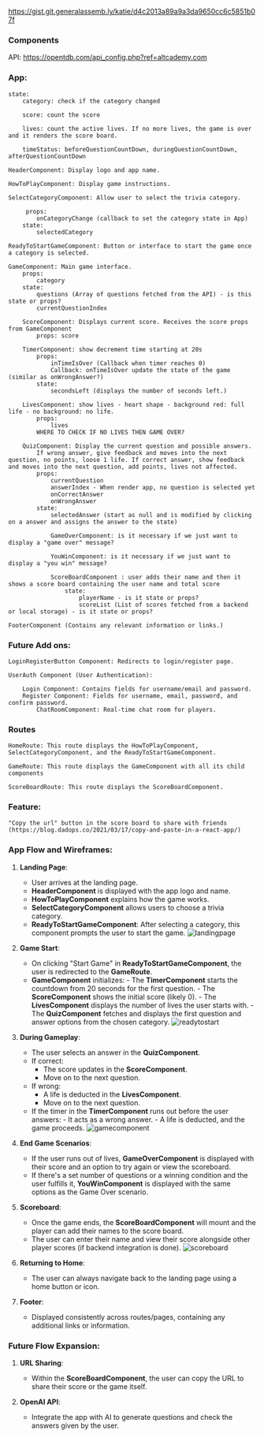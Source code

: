 https://gist.git.generalassemb.ly/katie/d4c2013a89a9a3da9650cc6c5851b07f

### Components

API: https://opentdb.com/api_config.php?ref=altcademy.com

### App:

    state:
        category: check if the category changed

        score: count the score

        lives: count the active lives. If no more lives, the game is over and it renders the score board.

        timeStatus: beforeQuestionCountDown, duringQuestionCountDown, afterQuestionCountDown

    HeaderComponent: Display logo and app name.

    HowToPlayComponent: Display game instructions.

    SelectCategoryComponent: Allow user to select the trivia category.

         props:
            onCategoryChange (callback to set the category state in App)
        state:
            selectedCategory

    ReadyToStartGameComponent: Button or interface to start the game once a category is selected.

    GameComponent: Main game interface.
        props:
            category
        state:
            questions (Array of questions fetched from the API) - is this state or props?
            currentQuestionIndex

        ScoreComponent: Displays current score. Receives the score props from GameComponent
            props: score

        TimerComponent: show decrement time starting at 20s
            props:
                inTimeIsOver (Callback when timer reaches 0)
                Callback: onTimeIsOver update the state of the game (similar as onWrongAnswer?)
            state:
                secondsLeft (displays the number of seconds left.)

        LivesComponent: show lives - heart shape - background red: full life - no background: no life.
            props:
                lives
            WHERE TO CHECK IF NO LIVES THEN GAME OVER?

        QuizComponent: Display the current question and possible answers.
            If wrong answer, give feedback and moves into the next question, no points, loose 1 life. If correct answer, show feedback and moves into the next question, add points, lives not affected.
            props:
                currentQuestion
                answerIndex - When render app, no question is selected yet
                onCorrectAnswer
                onWrongAnswer
            state:
                selectedAnswer (start as null and is modified by clicking on a answer and assigns the answer to the state)

                GameOverComponent: is it necessary if we just want to display a "game over" message?

                YouWinComponent: is it necessary if we just want to display a "you win" message?

                ScoreBoardComponent : user adds their name and then it shows a score board containing the user name and total score
                    state:
                        playerName - is it state or props?
                        scoreList (List of scores fetched from a backend or local storage) - is it state or props?

    FooterComponent (Contains any relevant information or links.)

### Future Add ons:

    LoginRegisterButton Component: Redirects to login/register page.

    UserAuth Component (User Authentication):

        Login Component: Contains fields for username/email and password.
        Register Component: Fields for username, email, password, and confirm password.
            ChatRoomComponent: Real-time chat room for players.

### Routes

    HomeRoute: This route displays the HowToPlayComponent, SelectCategoryComponent, and the ReadyToStartGameComponent.

    GameRoute: This route displays the GameComponent with all its child components

    ScoreBoardRoute: This route displays the ScoreBoardComponent.

### Feature:

    "Copy the url" button in the score board to share with friends (https://blog.dadops.co/2021/03/17/copy-and-paste-in-a-react-app/)

### App Flow and Wireframes:

1. **Landing Page**:

   - User arrives at the landing page.
   - **HeaderComponent** is displayed with the app logo and name.
   - **HowToPlayComponent** explains how the game works.
   - **SelectCategoryComponent** allows users to choose a trivia category.
   - **ReadyToStartGameComponent**: After selecting a category, this component prompts the user to start the game.
     ![landingpage](./public/landingpagecomponent.png)

2. **Game Start**:

   - On clicking "Start Game" in **ReadyToStartGameComponent**, the user is redirected to the **GameRoute**.
   - **GameComponent** initializes: - The **TimerComponent** starts the countdown from 20 seconds for the first question. - The **ScoreComponent** shows the initial score (likely 0). - The **LivesComponent** displays the number of lives the user starts with. - The **QuizComponent** fetches and displays the first question and answer options from the chosen category.
     ![readytostart](./public/redytostartgamecomponent.png)

3. **During Gameplay**:

   - The user selects an answer in the **QuizComponent**.
   - If correct:
     - The score updates in the **ScoreComponent**.
     - Move on to the next question.
   - If wrong:
     - A life is deducted in the **LivesComponent**.
     - Move on to the next question.
   - If the timer in the **TimerComponent** runs out before the user answers: - It acts as a wrong answer. - A life is deducted, and the game proceeds.
     ![gamecomponent](./public/gamecomponent.png)

4. **End Game Scenarios**:

   - If the user runs out of lives, **GameOverComponent** is displayed with their score and an option to try again or view the scoreboard.
   - If there's a set number of questions or a winning condition and the user fulfills it, **YouWinComponent** is displayed with the same options as the Game Over scenario.
   <!-- change the YouWinComponent to just display the score board, there will be no really win, as long the the player still have lives they will reach the end of the game and enter in the score board -->

5. **Scoreboard**:

   - Once the game ends, the **ScoreBoardComponent** will mount and the player can add their names to the score board.
   - The user can enter their name and view their score alongside other player scores (if backend integration is done).
     ![scoreboard](./public/scoreboardcomponent.png)

6. **Returning to Home**:

   - The user can always navigate back to the landing page using a home button or icon.

7. **Footer**:
   - Displayed consistently across routes/pages, containing any additional links or information.

### Future Flow Expansion:

<!-- what is it? isnt it already mentioned before? -->

1. **URL Sharing**:

   - Within the **ScoreBoardComponent**, the user can copy the URL to share their score or the game itself.

2. **OpenAI API**:
   - Integrate the app with AI to generate questions and check the answers given by the user.
